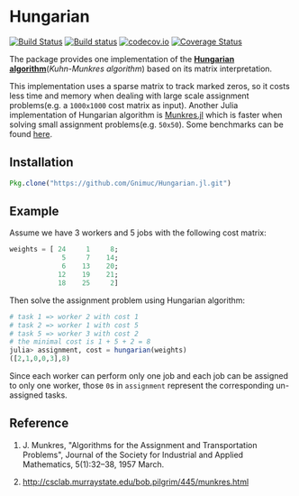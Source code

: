 # Hungarian

[![Build Status](https://travis-ci.org/Gnimuc/Hungarian.jl.svg?branch=master)](https://travis-ci.org/Gnimuc/Hungarian.jl)
[![Build status](https://ci.appveyor.com/api/projects/status/8ym5dy9navw9hmd8?svg=true)](https://ci.appveyor.com/project/Gnimuc/hungarian-jl)
[![codecov.io](http://codecov.io/github/Gnimuc/Hungarian.jl/coverage.svg?branch=master)](http://codecov.io/github/Gnimuc/Hungarian.jl?branch=master)
[![Coverage Status](https://coveralls.io/repos/github/Gnimuc/Hungarian.jl/badge.svg?branch=master)](https://coveralls.io/github/Gnimuc/Hungarian.jl?branch=master)

The package provides one implementation of the **[Hungarian algorithm](https://en.wikipedia.org/wiki/Hungarian_algorithm)**(*Kuhn-Munkres algorithm*) based on its matrix interpretation.

This implementation uses a sparse matrix to track marked zeros, so it costs less
time and memory when dealing with large scale assignment problems(e.g. a `1000x1000`
cost matrix as input). Another Julia implementation of Hungarian algorithm is [Munkres.jl](https://github.com/FugroRoames/Munkres.jl) which is faster when solving
small assignment problems(e.g. `50x50`). Some benchmarks can be found [here](https://github.com/Gnimuc/Hungarian.jl/tree/master/benchmark).

## Installation
```julia
Pkg.clone("https://github.com/Gnimuc/Hungarian.jl.git")
```

## Example
Assume we have 3 workers and 5 jobs with the following cost matrix:
```julia
weights = [ 24     1     8;
             5     7    14;
             6    13    20;
            12    19    21;
            18    25     2]
```
Then solve the assignment problem using Hungarian algorithm:
```julia
# task 1 => worker 2 with cost 1
# task 2 => worker 1 with cost 5
# task 5 => worker 3 with cost 2
# the minimal cost is 1 + 5 + 2 = 8  
julia> assignment, cost = hungarian(weights)
([2,1,0,0,3],8)
```
Since each worker can perform only one job and each job can be assigned to only one worker, those `0`s in `assignment` represent the corresponding un-assigned tasks.
## Reference
1. J. Munkres, "Algorithms for the Assignment and Transportation Problems", Journal of the Society for Industrial and Applied Mathematics, 5(1):32–38, 1957 March.

2. http://csclab.murraystate.edu/bob.pilgrim/445/munkres.html
